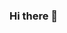 ### Hi there 👋

<!--
**MuhammadLuqmans/MuhammadLuqmans** is a ✨ _special_ ✨ repository because its `README.md` (this file) appears on your GitHub profile.
<img src='https://media1.giphy.com/media/qgQUggAC3Pfv687qPC/giphy.gif?cid=ecf05e47ix603fac361lss1ogk6zlzv5r5v5g3u6yp06ufdi&rid=giphy.gif&ct=g' width='100%' />

Here are some ideas to get you started:

- 🔭 I’m currently working on ...
- 🌱 I’m currently learning ...
- 👯 I’m looking to collaborate on ...
- 🤔 I’m looking for help with ...
- 💬 Ask me about ...
- 📫 How to reach me: ...
- 😄 Pronouns: ...
- ⚡ Fun fact: ...
-->
